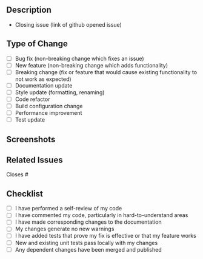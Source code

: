 ## Description
<!-- Provide a clear and concise description of the changes you've made -->
- Closing issue (link of github opened issue)

## Type of Change
<!-- Put an `x` in all the boxes that apply -->

- [ ] Bug fix (non-breaking change which fixes an issue)
- [ ] New feature (non-breaking change which adds functionality)
- [ ] Breaking change (fix or feature that would cause existing functionality to not work as expected)
- [ ] Documentation update
- [ ] Style update (formatting, renaming)
- [ ] Code refactor
- [ ] Build configuration change
- [ ] Performance improvement
- [ ] Test update

## Screenshots
<!-- If applicable, add screenshots to help explain your changes -->

## Related Issues
<!-- Link to any related issues here using #issue-number -->
Closes #

## Checklist
<!-- Put an `x` in all the boxes that apply -->

- [ ] I have performed a self-review of my code
- [ ] I have commented my code, particularly in hard-to-understand areas
- [ ] I have made corresponding changes to the documentation
- [ ] My changes generate no new warnings
- [ ] I have added tests that prove my fix is effective or that my feature works
- [ ] New and existing unit tests pass locally with my changes
- [ ] Any dependent changes have been merged and published 

